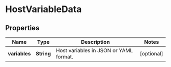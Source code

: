 # HostVariableData

## Properties
Name | Type | Description | Notes
------------ | ------------- | ------------- | -------------
**variables** | **String** | Host variables in JSON or YAML format. |  [optional]
